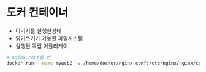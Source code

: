 # 도커 컨테이너

- 이미지를 실행한상태
- 읽기쓰기가 가능한 파일시스템
- 실행된 독립 어플리케이

```bash
# nginx.conf를 변
docker run --name myweb2 -v /home/docker/nginx.conf:/etc/nginx/nginx/conf -d -P nginx

```
